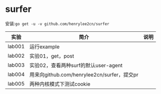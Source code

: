 # surfer
安装:`go get -u -v github.com/henrylee2cn/surfer`

|实验|简介|说明|
|---|---|---|
|lab001|运行example|
|lab002|实验01，get，post|
|lab003|实验02，查看两种surf的默认user-agent|
|lab004|用来向github.com/henrylee2cn/surfer，提交pr|
|lab005|两种内核模式下测试cookie|